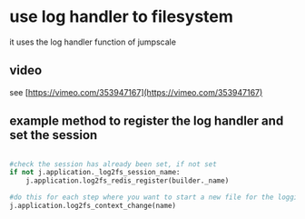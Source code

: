 # use log handler to filesystem

it uses the log handler function of jumpscale

## video

see [https://vimeo.com/353947167](https://vimeo.com/353947167)

## example method to register the log handler and set the session

```python

#check the session has already been set, if not set 
if not j.application._log2fs_session_name:
    j.application.log2fs_redis_register(builder._name)

#do this for each step where you want to start a new file for the logging 
j.application.log2fs_context_change(name)

```